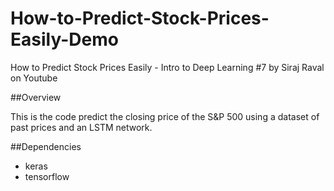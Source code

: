 # How-to-Predict-Stock-Prices-Easily-Demo
How to Predict Stock Prices Easily - Intro to Deep Learning #7 by Siraj Raval on Youtube

##Overview

This is the code predict the closing price of the S&P 500 using a dataset of past prices and an LSTM network. 

##Dependencies

* keras
* tensorflow


